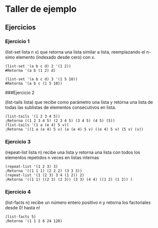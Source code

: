 # Taller de ejemplo

## Ejercicios

### Ejercicio 1

(list-set lista n x) que retorna una lista similar a lista, reemplazando el n-simo elemento
(indexado desde cero) con x.
```racket
(list-set '(a b c d) 2 '(1 2))
#Retorna '(a b (1 2) d)

(list-set '(a b c d) 3 '(1 5 10))
#Retorna '(a b c (1 5 10))
```

###Ejercicio 2

(list-tails lista) que recibe como parámetro una lista y retorna una lista de todas las sublistas
de elementos consecutivos en lista.

```racket
(list-tails '(1 2 3 4 5))
;Retorna ((1 2 3 4 5) (2 3 4 5) (3 4 5) (4 5) (5))
(list-tails '(1 a (e 4) 5 v))
;Retorna '((1 a (e 4) 5 v) (a (e 4) 5 v) ((e 4) 5 v) (5 v) (v))
```
### Ejercicio 3

(repeat-list lista n) recibe una lista y retorna una lista con todos los elementos repetidos n veces en listas internas

```racket
(repeat-list '(1 2 3) 3)
;Retorna '((1 1 1) (2 2 2) (3 3 3))
(repeat-list '(1 (2 3) 3 4 (1 2)) 2)
;Retorna '((1 1) ((2 3) (2 3)) (3 3) (4 4) ((1 2) (1 2)) )
```

### Ejercicio 4
(list-facts n) recibe un número entero positivo n y retorna los factoriales desde 0! hasta n!

```racket
(list-facts 5)
;Retorna '(1 1 2 6 24 120)
```



